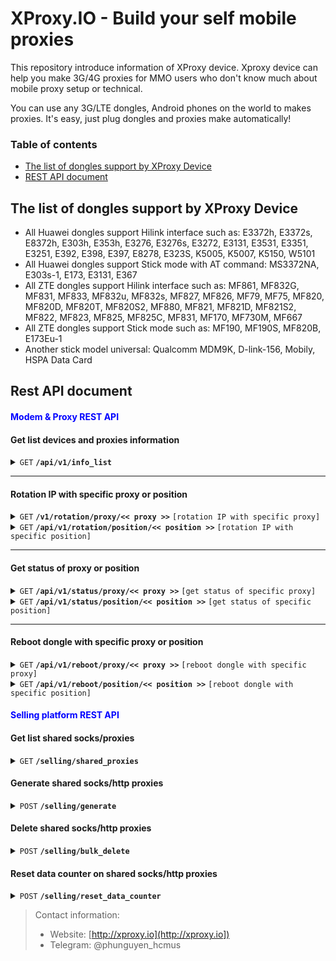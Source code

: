 
# XProxy.IO - Build your self mobile proxies

This repository introduce information of XProxy device. Xproxy device can help you make 3G/4G proxies for MMO users who don't know much about mobile proxy setup or technical.

You can use any 3G/LTE dongles, Android phones on the world to makes proxies. It's easy, just plug dongles and proxies make automatically!


### Table of contents

  * [The list of dongles support by XProxy Device ](#the-list-of-dongles-support-by-xproxy-device)
  * [REST API document](#rest-api-document)
 
## The list of dongles support by XProxy Device
- All Huawei dongles support Hilink interface such as: E3372h, E3372s, E8372h, E303h, E353h, E3276, E3276s, E3272, E3131, E3531, E3351, E3251, E392, E398, E397, E8278, E323S, K5005, K5007, K5150, W5101
- All Huawei dongles support Stick mode with AT command: MS3372NA, E303s-1, E173, E3131, E367
- All ZTE dongles support Hilink interface such as: MF861, MF832G, MF831, MF833, MF832u, MF832s, MF827, MF826, MF79, MF75, MF820, MF820D, MF820T, MF820S2, MF880, MF821, MF821D, MF821S2, MF822, MF823, MF825, MF825C, MF831, MF170, MF730M, MF667
- All ZTE dongles support Stick mode such as: MF190, MF190S, MF820B, E173Eu-1
- Another stick model universal: Qualcomm MDM9K, D-link-156, Mobily, HSPA Data Card

## Rest API document


#### <span style="color:blue">Modem & Proxy REST API</span>


#### Get list devices and proxies information

<details>
 <summary><code>GET</code> <code><b>/api/v1/info_list</b></code> </summary>

##### Parameters

> | name      |  type     | data type               | description                                                           |
> |-----------|-----------|-------------------------|-----------------------------------------------------------------------|
> | page      |  optional | integer                 | A number of current page to fetch info                                |
> | limit     |  optional | integer                 | A number of items to get per page                                     |


##### Responses

<details>
  <summary>Click to expand</summary>
  
```javascript
{
  "status: True,
  "data": [
    {
      "position": 1,
      "host": "192.168.177.133",
      "proxy_port": 4201,
      "proxy_port_v6": 6201,
      "socks5_port": 5201,
      "socks5_port_ipv6": 7201,
      "public_ip": "171.255.118.95",
      "public_ip_ipv6": null,
      "last_rotation": null,
      "last_updated_ip": 1623331226.473283,
      "device_manufacture": "HW-Hilink",
      "device_imei": "866785034707108",
      "device_number": "11",
      "device_ip": "192.168.11.1",
      "device_rebooting": false,
      "device_resetting": false,
      "device_extra_info": {
        "rssi_info": "N/A",
        "name": "E3372",
        "serial": "Y4Q7S19510000205",
        "imei": "866785034707108",
        "imsi": "452040320937808",
        "wan": "undefined",
        "connected": true,
        "network_mode": "LTE_4G",
        "sim_live": true,
        "signal_strength": "5",
        "swver": "22.333.63.00.143",
        "hwver": "CL2E3372HM",
        "provider_id": "45204",
        "provider": "Viettel"
      }
    },
    {
      "position": 2,
      "host": "192.168.177.133",
      "proxy_port": 4202,
      "proxy_port_v6": 6202,
      "socks5_port": 5202,
      "socks5_port_ipv6": 7202,
      "public_ip": "103.199.70.155",
      "public_ip_ipv6": "2402:9d80:38a:dda0:c0e:ee4:933:907",
      "last_rotation": 1623330956.916284,
      "last_updated_ip": 1623331189.96525,
      "device_manufacture": "XProxy-Hilink",
      "device_imei": "869383054786694",
      "device_number": "1",
      "device_ip": "192.168.1.1",
      "device_rebooting": false,
      "device_resetting": false,
      "device_extra_info": {
        "connected": true,
        "sim_live": true,
        "signal_strength": 4,
        "network_mode": "4G",
        "name": "XH20",
        "rssi_info": 44,
        "imei": "869383054786694",
        "swver": "1.0",
        "hwver": "1.0",
        "imsi": "8984012002134231827f",
        "provider_id": "Mobifone",
        "provider": "Mobifone"
      }
    }
  ],
  "total": 2
}
```
</details>

##### Example cURL

```javascript
curl -X GET -H "Content-Type: application/json" http://192.168.1.100/api/v1/info_list
```

</details>

------------------------------------------------------------------------------------------

#### Rotation IP with specific proxy or position
 
<details>
<summary><code>GET</code> <code><b>/v1/rotation/proxy/<< proxy >></b></code> <code>[rotation IP with specific proxy]</code> </summary>

##### Parameters

> | name      |  type     | data type               | description                                                                            |
> |-----------|-----------|-------------------------|----------------------------------------------------------------------------------------|
> | proxy     |  required | string                  | A proxy or socks in format <code>ip:port</code> to indicate the device to rotation IP  |

##### Responses

> | field      |   data type    |  description                                                                                              	  |
> |------------|----------------|--------------------------------------------------------------------------------------------------------------|
> | status     |   boolean      |  `True` if sent command successfully, `False` if another reason                                           	  |
> | msg        |   string       |  `slot_not_found` could not find the slot attached with the proxy                                            |
> |            |                |  `modem_disconnected` modem disconnected, could not rotation                                                 |
> |            |                |  `command_sent` sent successfully                                                                            | 

- Send rotation command successfully

```javascript
{
  "status": true,
  "msg": "command_sent"
}
```

- Another status  

```javascript
{
  "status": false,
  "msg": "modem_disconnected"
}
```

##### Example cURL

 > send a command to rotation IP of device for proxy <code>192.168.1.100:4001</code>
 
```javascript
curl -X GET -H "Content-Type: application/json" http://192.168.1.100/api/v1/rotation/192.168.1.100:4001
```

</details>


<details>
<summary><code>GET</code> <code><b>/api/v1/rotation/position/<< position >></b></code> <code>[rotation IP with specific position]</code> </summary>

##### Parameters

> | name      |  type     | data type               | description                                                                                  |
> |-----------|-----------|-------------------------|----------------------------------------------------------------------------------------------|
> | position  |  required | number                  | A position number of modem in device list from 1 to N	to indicate the device to rotation IP 	|


##### Responses

Same as <i>rotation IP with specific proxy</i>

##### Example cURL

> send a command to rotation IP of modem in position 1
```javascript
curl -X GET -H "Content-Type: application/json" http://192.168.1.100/api/v1/rotation/1
```

</details>


------------------------------------------------------------------------------------------

#### Get status of proxy or position
 
<details>
<summary><code>GET</code> <code><b>/api/v1/status/proxy/<< proxy >></b></code> <code>[get status of specific proxy]</code> </summary>

##### Parameters

> | name      |  type     | data type               | description                                                                           |
> |-----------|-----------|-------------------------|---------------------------------------------------------------------------------------|
> | proxy     |  required | string                  | A proxy or socks in format <code>ip:port</code> to indicate the device to get status  |

##### Responses

> | field      |   data type    |  description                                                                                              	  |
> |------------|----------------|-----------------------------------------------------------------------------------------------------------------|
> | status     |   boolean      |  `True` if modem ready, `False` if modem busy or offline                                                  	  |
> | msg        |   string       |  `MODEM_READY` when modem normally, `MODEM_NOT_FOUND` when not found modem attached to this position            |
> |            |                |  `MODEM_DISCONNECTED` when modem disconnected, `COLLISION_IP` when modem met collision IP with before rotation  | 

- Modem ready 

```javascript
{
  "status": true,
  "msg": "MODEM_READY"
}
```

- Another status  

```javascript
{
  "status": false,
  "msg": "MODEM_DISCONNECTED"
}
```

##### Example cURL

 > send a command to get status of device for proxy <code>192.168.1.100:4001</code>
 
```javascript
curl -X GET -H "Content-Type: application/json" http://192.168.1.100/api/v1/status/192.168.1.100:4001
```

</details>


<details>
<summary><code>GET</code> <code><b>/api/v1/status/position/<< position >></b></code> <code>[get status of specific position]</code> </summary>

##### Parameters

> | name      |  type     | data type               | description                                                                           |
> |-----------|-----------|-------------------------|---------------------------------------------------------------------------------------|
> | position  |  required | number                  | A position number of modem in device list from 1 to N								    |


##### Responses

Same as <i>get status of specific proxy</i>

##### Example cURL

 > send a command to get status of device at position 1

```javascript
curl -X GET -H "Content-Type: application/json" http://192.168.1.100/api/v1/status/1
```

</details>

------------------------------------------------------------------------------------------

#### Reboot dongle with specific proxy or position
 
<details>
<summary><code>GET</code> <code><b>/api/v1/reboot/proxy/<< proxy >></b></code> <code>[reboot dongle with specific proxy]</code> </summary>

##### Parameters

> | name      |  type     | data type               | description                                                                            |
> |-----------|-----------|-------------------------|----------------------------------------------------------------------------------------|
> | proxy     |  required | string                  | A proxy or socks in format <code>ip:port</code> to indicate the device to reboot       |

##### Responses

> | field      |   data type    |  description                                                                                                 |
> |------------|----------------|--------------------------------------------------------------------------------------------------------------|
> | status     |   boolean      |  `True` if sent command successfully, `False` if another reason                                              |
> | msg        |   string       |  `modem_disconnected` modem disconnected, could not rotation                                                 |

- Send reboot command successfully

```javascript
{
  "status": true,
  "msg": "Modem reboot successfully!"
}
```

- Another status  

```javascript
{
  "status": false,
  "msg": "modem_disconnected"
}
```

##### Example cURL

 > send a command to reboot device for proxy <code>192.168.1.100:4001</code>
 
```javascript
curl -X GET -H "Content-Type: application/json" http://192.168.1.100/api/v1/reboot/192.168.1.100:4001
```

</details>


<details>
<summary><code>GET</code> <code><b>/api/v1/reboot/position/<< position >></b></code> <code>[reboot dongle with specific position]</code> </summary>

##### Parameters

> | name      |  type     | data type               | description                                                                                  |
> |-----------|-----------|-------------------------|----------------------------------------------------------------------------------------------|
> | position  |  required | number                  | A position number of modem in device list from 1 to N	to indicate the device to reboot       |


##### Responses

Same as <i>reboot dongle with specific proxy</i>

##### Example cURL

> send a command to reboot modem in position 1
```javascript
curl -X GET -H "Content-Type: application/json" http://192.168.1.100/api/v1/reboot/1
```

</details>

#### <span style="color:blue">Selling platform REST API</span>

#### Get list shared socks/proxies 

<details>
 <summary><code>GET</code> <code><b>/selling/shared_proxies</b></code> </summary>

##### Parameters

> | name               |  type     | data type               | description                                                                                              |
> |--------------------|-----------|-------------------------|----------------------------------------------------------------------------------------------------------|
> | page               |  optional | integer                 | A number of current page to fetch info                                                                   |
> | limit              |  optional | integer                 | A number of items to get per page                                                                        |
> | modemPosition      |  optional | integer                 | A filter parameter to get only shared socks/proxies belong to device in position number  `modemPosition` |
> | proxyPort          |  optional | integer                 | A filter parameter to get only shared socksproxy with port number `proxyPort`                            |


##### Responses

A list of json object in `data` section 

 
> | name                        |  type       					  | description                                                                                             |
> |-----------------------------|-------------------------------- |---------------------------------------------------------------------------------------------------------|
> | id                          |  integer    					  | ID of shared socks/proxy                                                                 				|
> | position                    |  integer    					  | Position of dongle which shared                                                                       	|
> | shared_port                 |  integer    					  | A port number of socks/proxy																			|
> | port_type                   |  enum [`HTTP`,`SocksV5`]        | An enum indicate this port is `HTTP` is a proxy or `SocksV5` is a socks v5                              |
> | ip_type                     |  enum [`IPv4`,`IPv6`]           | An enum indicate this port will produced type of IP: `IPv4` or `IPv6`	                                |
> | auth_ip_enabled             |  boolean                        | Authentication IP enabled? `true` if enabled else `false`                                               |
> | auth_ip_list                |  string                         | Authentication IP list separate by comma like `128.123.1.38,1.211.12.125`                              	|
> | auth_user_enabled           |  boolean                        | Authentication user/password enabled? `true` if enabled else `false`                                    |
> | auth_user_list              |  string                         | Authentication user/password list separate by comma like `user1:pass1,user2:pass2`                     	|
> | web_blacklist_enabled       |  boolean                        | Website blacklist enabled? `true` if enabled else `false`                                     			|
> | web_blacklist               |  string                         | Website blacklist list separate by comma like `*.blacklist.com,facebook.com,*.facebook.com`             |        > | web_whitelist_enabled       |  boolean                        | Website whitelist enabled? `true` if enabled else `false`                                     	         |
> | web_whitelist               |  string                         | Website whitelist list separate by comma like `*.whitelist.com,facebook.com,*.facebook.com`             |        
> | expired_at                  |  string                         | A day present the expired date of this port, format `dd/MM/yyyy`             							|
> | remaining                   |  float                          | Present the number days remaining to use this port              										|  
> | counter_dl_limit            |  enum [`unlimited`,`limited`]   | An enum indicate this port is `limited` or `unlimited` download data usage 								|
> | counter_dl_limit_by			|  enum [`DAILY`,`WEEKLY`, 		  | An enum indicate this port is `limited` download data usage by:											|
> |								|	`MONTHLY`,`END_QUOTA`,`NONE`] | `DAILY`: counter will reset daily																		|
> | 							|   							  | `WEEKLY`: counter will reset weekly																		|
> | 							|   							  | `MONTHLY`: counter will reset monthly																	|
> | 							|   							  | `END_QUOTA`: counter will reset when met `counter_dl_limit_quota` limited 								|
> | 							|   							  | `NONE`: `ulimited` without limit data usage																|
> | counter_dl_limit_quota      | integer  						  | A number of MB (Megabytes) to limit download data when `counter_dl_limit` enabled as `limited`			|
> | 							|   							  | And it will be caused this proxy can not use when reach the end of `counter_dl_limit_quota` MB in 		|
> | 							|   							  | `counter_dl_limit_by` period.																			|
> | counter_dl_used_bytes		| integer 				 		  | An integer indicate number of `bytes` data downloaded of this proxy										|
> | counter_dl_used_mb			| double 				 		  | A double indicate number of `MB (Megabyte)` data downloaded of this proxy								|
> | counter_dl_reset			| string 				 		  | A time indicate latest reset counter data of this proxy, format `dd/MM HH:mm:ss`						|
> | counter_dl_updated			| string 				 		  | A time indicate latest updated counter data of this proxy, format `dd/MM HH:mm:ss`						|
> | counter_ul_limit            |  enum [`unlimited`,`limited`]   | An enum indicate this port is `limited` or `unlimited` upload data usage 								|
> | counter_dl_limit_by			|  enum [`DAILY`,`WEEKLY`, 		  | An enum indicate this port is `limited` upload data usage by:											|
> |								|	`MONTHLY`,`END_QUOTA`,`NONE`] | `DAILY`: counter will reset daily																		|
> | 							|   							  | `WEEKLY`: counter will reset weekly																		|
> | 							|   							  | `MONTHLY`: counter will reset monthly																	|
> | 							|   							  | `END_QUOTA`: counter will reset when met `counter_ul_limit_quota` limited 								|
> | 							|   							  | `NONE`: `ulimited` without limit data usage																|
> | counter_ul_limit_quota      | integer  						  | A number of MB (Megabytes) to limit upload data when `counter_ul_limit` enabled as `limited`			|
> | 							|   							  | And it will be caused this proxy can not use when reach the end of `counter_ul_limit_quota` MB in 		|
> | 							|   							  | `counter_ul_limit_by` period.																			|
> | counter_ul_used_bytes		| integer 				 		  | An integer indicate number of `bytes` data uploaded of this proxy										|
> | counter_ul_used_mb			| double 				 		  | A double indicate number of `MB (Megabyte)` data uploaded of this proxy								    |
> | counter_ul_reset			| string 				 		  | A time indicate latest reset counter data of this proxy, format `dd/MM HH:mm:ss`						|
> | counter_ul_updated			| string 				 		  | A time indicate latest updated counter data of this proxy, format `dd/MM HH:mm:ss`						|
> | bw_limit_enabled            | boolean                         | Limit bandwidth download/upload? `true` if enabled else `false`                                     	|
> | bw_limit_rate               | integer                         | A maximum of Mbps (Megabit per second) could be reached	to download/upload     	                    	|
> | created_at		            | string                          | A string present the date created socks/proxy								 	                    	|
> | custom_dns                  | string                          | A list of custom name server separate by comma for HTTP/HTTPs proxy  	       			             	|
> | memo			            | string                          | A noted text for this share socks/proxy									     	                    	|

<details>
  <summary>Example data. Click to expand</summary>
  
```javascript
{
  "data": [
    {
      "id": 1,
      "position": 1,
      "shared_port": 20001,
      "port_type": "HTTP",
      "ip_type": "IPv4",
      "auth_ip_enabled": true,
      "auth_ip_list": "171.226.0.32,171.226.0.33",
      "auth_user_enabled": true,
      "auth_user_list": "user1:pass1,user2:pass2",
      "web_blacklist_enabled": false,
      "web_blacklist": "",
      "web_whitelist_enabled": true,
      "web_whitelist": "instagram.com,*.instagram.com",
      "expired_at": "09/07/2021",
      "remaining": 28.2,
      "counter_dl_limit": "limited",
      "counter_dl_limit_by": "DAILY",
      "counter_dl_limit_quota": 2000,
      "counter_dl_used_bytes": 0,
      "counter_dl_used_mb": 0.0,
      "counter_dl_updated": null,
      "counter_dl_reset": "11/06 05:55:31",
      "counter_ul_limit": "limited",
      "counter_ul_limit_by": "DAILY",
      "counter_ul_limit_quota": 2000,
      "counter_ul_used_bytes": 0,
      "counter_ul_used_mb": 0.0,
      "counter_ul_updated": null,
      "counter_ul_reset": "11/06 05:55:31",
      "bw_limit_enabled": true,
      "bw_limit_rate": 25,
      "memo": "share for user1",
      "created_at": "19/01/1970",
      "custom_dns": "74.125.41.7 74.125.41.8"
    },
    {
      "id": 2,
      "position": 2,
      "shared_port": 20002,
      "port_type": "HTTP",
      "ip_type": "IPv4",
      "auth_ip_enabled": true,
      "auth_ip_list": "171.226.0.32,171.226.0.33",
      "auth_user_enabled": true,
      "auth_user_list": "user1:pass1,user2:pass2",
      "web_blacklist_enabled": true,
      "web_blacklist": "facebook.com,*.facebook.com",
      "web_whitelist_enabled": false,
      "web_whitelist": "",
      "expired_at": "09/07/2021",
      "remaining": 28.2,
      "counter_dl_limit": "limited",
      "counter_dl_limit_by": "DAILY",
      "counter_dl_limit_quota": 2000,
      "counter_dl_used_bytes": 0,
      "counter_dl_used_mb": 0.0,
      "counter_dl_updated": null,
      "counter_dl_reset": "11/06 05:55:31",
      "counter_ul_limit": "limited",
      "counter_ul_limit_by": "DAILY",
      "counter_ul_limit_quota": 2000,
      "counter_ul_used_bytes": 0,
      "counter_ul_used_mb": 0.0,
      "counter_ul_updated": null,
      "counter_ul_reset": "11/06 05:55:31",
      "bw_limit_enabled": true,
      "bw_limit_rate": 25,
      "memo": "share for user2",
      "created_at": "19/01/1970",
      "custom_dns": "74.125.41.7 74.125.41.8"
    }
  ],
  "total": 2,
  "status": true
}
```
</details>

##### Example cURL

```javascript
curl 'http://192.168.1.100/selling/shared_proxies?page=1&limit=20' 
```

</details>



#### Generate shared socks/http proxies

<details>
 <summary><code>POST</code> <code><b>/selling/generate</b></code> </summary>

##### Parameters

An ideas is generate multiple proxies in a range of positions from `positionFrom` to `positionTo` instead of create one by one shared port. It's save a lot time and convenient.

> | name               		   |  type     | data type    | description                                                       										              |
> |----------------------------|-----------|--------------|-----------------------------------------------------------------------------------------------------------------------|
> | positionFrom               |  required | integer      | Start position number to generate (included this position)                              					          |
> | positionTo                 |  required | integer      | End of position number to generate (included this position)                             			                  |
> | numberOfPorts              |  required | integer      | Number of shared ports per position                                   												  |
> | portType              	   |  required | integer (1,2)| Indicate this is shared socks or shared proxy. `1` is shared proxy, `2` is shared socks                  			  |
> | ipType              	   |  required | integer (1,2)| Indicate this is IPv4 or IPv6 type `1` is IPv4, `2` is IPv6                  										  |
> | genPort              	   |  required | integer (1,2)| A type of generate port: `1` is randomize port from `genPortStart`, `2` is start in a range with sequence incremental |
> | genPortStart               |  required | integer      | A shared port number starting with                                                                                    |
> | customDNS              	   |  required | string       | A customize ns servers separate by comma, leave blank if you want to use default google DNS (8.8.8.8 8.8.4.4)         |
> | maxConnection              |  required | integer      | A maximum number of simulationeous connections for this socks/proxy												      |
> | expiredDate                |  required | integer      | A seconds from epoch time present the expired date of this shared port	                                              |
> | userAuthenticationEntry    |  required | string       | Authentication user/password list separate by comma like `user1:pass1,user2:pass2`. Leave blank if ignore             |
> | ipAuthenticationEntry      |  required | integer      | Authentication IP list separate by comma like `128.123.1.38,1.211.12.125`. Leave blank if ignore                      |
> | whitelistLimitAccessEntry  |  required | integer      | Website whitelist list separate by comma like `*.whitelist.com,facebook.com,*.facebook.com`. Leave blank if ignore 	  |
> | blacklistLimitAccessEntry  |  required | integer      | Website whitelist list separate by comma like `*.whitelist.com,facebook.com,*.facebook.com`. Leave blank if ignore    |
> | bwLimitEnabled             |  required | integer (0,1)| Limit bandwidth download/upload? `1` if enabled else `0`															  |
> | bwLimitRate          	   |  required | integer      | A maximum of Mbps (Megabit per second) could be reached	to download/upload											  |
> | counterDownloadLimit       |  required | integer (1,2)| Enable limit download data usage or not, `1` if you want share `unlimited`. `2` if you want `limited`				  |
> | counterDownloadLimitBy     |  required | integer (1-4)| `1` is daily reset, `2` is weekly reset, `3` is monthly reset, `4` is never reset 									  |
> | counterDownloadQuotaInMB   |  required | integer      | A number of MB (Megabytes) to limit download data when `counterDownloadLimit` enabled as `limited`					  |
> | counterUploadLimit         |  required | integer (1,2)| Enable limit upload data usage or not, `1` if you want share `unlimited`. `2` if you want `limited`					  |
> | counterUploadLimitBy       |  required | integer (1-4)| `1` is daily reset, `2` is weekly reset, `3` is monthly reset, `4` is never reset 									  |
> | counterUploadQuotaInMB     |  required | integer      | A number of MB (Megabytes) to limit upload data when `counterUploadLimit` enabled as `limited`						  |
> | counterAllLimit            |  required | integer (1,2)| Enable limit both download/upload data usage or not, `1` if you want share `unlimited`. `2` if you want `limited`	  |
> | counterAllLimitBy          |  required | integer (1-4)| `1` is daily reset, `2` is weekly reset, `3` is monthly reset, `4` is never reset 									  |
> | counterAllQuotaInMB        |  required | integer      | A number of MB (Megabytes) to limit upload data when `counterAllLimit` enabled as `limited` 						  |
> | memo			           |  required | string       | A noted text for this share socks/proxy									     	                    				  |




##### Responses

A list of json object in `data` section 


##### Example cURL

 > send a POST command delete shared socks/proxy with ID: 5 & 6
 
```javascript
curl -X POST 'http://localhost/selling/generate' \
  -H "Content-Type: application/json" \
  -d '{
         "positionFrom":1, "positionTo":2, "numberOfPorts":2, "authMethod":0, 
         "authEntry":"", "ipAuthenticationEntry":"125.22.13.11,125.22.13.12",
         "userAuthenticationEntry":"user:123", "portType":1, "ipType":1, "genPort":2,
         "genPortStart":20001, "expiredDate":1628964354656, "whitelistLimitAccessEntry":"facebook.com,*.facebook.com",
         "blacklistLimitAccessEntry":"porn.com,*.porn.com", "counterUploadLimit":0, "counterUploadLimitBy":1,
         "counterUploadQuotaInMB":100, "counterDownloadLimit":0, "counterDownloadLimitBy":1,
         "counterDownloadQuotaInMB":100, "counterAllLimit":1, "counterAllLimitBy":1, "counterAllQuotaInMB":1000,
         "bwLimitEnabled":0, "bwLimitRate":0, "customDNS":"8.8.8.8 8.8.4.4", 
         "maxConnection":1000, "memo":"Test"
    }'
  
```



##### Responses
- Created successfully
    > HTTP status: 200

```javascript
{
  "status": true,
}
```
    
- Another status  
    
```javascript
{
  "status": false,
}
```

</details>

#### Delete shared socks/http proxies

<details>
 <summary><code>POST</code> <code><b>/selling/bulk_delete</b></code> </summary>

##### Parameters

You can bulk delete a list of `ID` shared socks/proxy 

> | name             |  type     | data type        | description                                   |
> | -----------------|-----------|------------------|-----------------------------------------------|
> | ids              |  required | Array (integer)  | Array of shared socks/proxy                   |
 


##### Responses

- Deleted successfully
    > HTTP status: 200
  
```javascript
{
  "status": true,
}
```

- Another status  

```javascript
{
  "status": false,
}
```

##### Example cURL

 > send a POST command delete shared socks/proxy with ID: 5 & 6
 
```javascript
curl -X POST 'http://192.168.1.100/selling/bulk_delete' -H "Content-Type: application/json" -d '{"ids":[5,6]}'
```

</details>


#### Reset data counter on shared socks/http proxies

<details>
 <summary><code>POST</code> <code><b>/selling/reset_data_counter</b></code> </summary>

##### Parameters

An ideas is you want to reset the limit counter data usage immediately.


> | name             |  type     | data type        | description                                   |
> | -----------------|-----------|------------------|-----------------------------------------------|
> | ids              |  required | Array (integer)  | Array of shared socks/proxy                   |
 


##### Responses

- Reset counter successfully
    > HTTP status: 200
  
```javascript
{
  "status": true,
}
```

- Another status  

```javascript
{
  "status": false,
}
```

##### Example cURL

 > send a POST command to reset counter on shared socks/proxy with ID: 5 & 6
 
```javascript
curl -X POST 'http://192.168.1.100/selling/reset_data_counter' -H "Content-Type: application/json" -d '{"ids":[5,6]}'
```

</details>


> Contact information:
 > * Website: [http://xproxy.io](http://xproxy.io])
 > * Telegram: @phunguyen_hcmus
